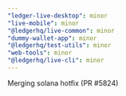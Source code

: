 ```yaml
---
"ledger-live-desktop": minor
"live-mobile": minor
"@ledgerhq/live-common": minor
"dummy-wallet-app": minor
"@ledgerhq/test-utils": minor
"web-tools": minor
"@ledgerhq/live-cli": minor
---
```


Merging solana hotfix (PR #5824)
